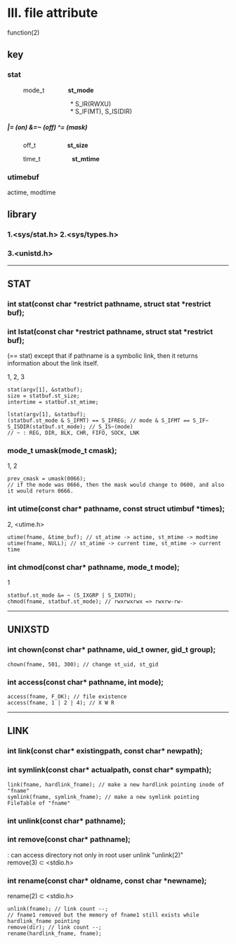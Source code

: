 # Ⅲ. file attribute

function(2)

## key

### stat

&emsp; &emsp; mode_t&emsp; &emsp; &emsp; <b>st_mode</b><br/>

&emsp; &emsp; &emsp; &emsp; &emsp; &emsp; &emsp; &emsp; * S_IR(RWXU)<br/>
&emsp; &emsp; &emsp; &emsp; &emsp; &emsp; &emsp; &emsp; * S_IF(MT), S_IS(DIR)

##### |= (on) &=~ (off) ^= (mask)

&emsp; &emsp; off_t&emsp; &emsp; &emsp; &emsp; <b>st_size</b><br/>

&emsp; &emsp; time_t&emsp; &emsp; &emsp; &emsp; <b>st_mtime</b><br/>

### utimebuf

actime, modtime

## library

### 1.<sys/stat.h> 2.<sys/types.h>

### 3.<unistd.h>

<hr/>

## STAT

### int stat(const char *restrict pathname, struct stat *restrict buf); 

### int lstat(const char *restrict pathname, struct stat *restrict buf); 

(== stat) except that if pathname is a symbolic link, then it returns information about the link itself.

1, 2, 3

``` 
stat(argv[1], &statbuf);
size = statbuf.st_size;
intertime = statbuf.st_mtime;
```

``` 
lstat(argv[1], &statbuf);
(statbuf.st_mode & S_IFMT) == S_IFREG; // mode & S_IFMT == S_IF~
S_ISDIR(statbuf.st_mode); // S_IS~(mode)
// ~ : REG, DIR, BLK, CHR, FIFO, SOCK, LNK
```

### mode_t umask(mode_t cmask); 

1, 2

``` 
prev_cmask = umask(0066);  
// if the mode was 0666, then the mask would change to 0600, and also it would return 0666.
```

### int utime(const char* pathname, const struct utimbuf *times); 

2, <utime.h>

``` 
utime(fname, &time_buf); // st_atime -> actime, st_mtime -> modtime
utime(fname, NULL); // st_atime -> current time, st_mtime -> current time
``` 

### int chmod(const char* pathname, mode_t mode); 

1

``` 
statbuf.st_mode &= ~ (S_IXGRP | S_IXOTH);
chmod(fname, statbuf.st_mode); // rwxrwxrwx => rwxrw-rw-
```

<hr/>

## UNIXSTD

### int chown(const char* pathname, uid_t owner, gid_t group); 

``` 
chown(fname, 501, 300); // change st_uid, st_gid
```

### int access(const char* pathname, int mode); 

``` 
access(fname, F_OK); // file existence
access(fname, 1 | 2 | 4); // X W R
``` 

<hr/>

## LINK

### int link(const char* existingpath, const char* newpath); 

### int symlink(const char* actualpath, const char* sympath); 

``` 
link(fname, hardlink_fname); // make a new hardlink pointing inode of "fname"
symlink(fname, symlink_fname); // make a new symlink pointing FileTable of "fname"
```

### int unlink(const char* pathname); 

### int remove(const char* pathname); 

: can access directory not only in root user unlink "unlink(2)"<br/>
remove(3) ⊂ <stdio.h>

### int rename(const char* oldname, const char *newname); 

rename(2) ⊂ <stdio.h>

``` 
unlink(fname); // link count --;
// fname1 removed but the memory of fname1 still exists while hardlink_fname pointing
remove(dir); // link count --;
rename(hardlink_fname, fname);

```
